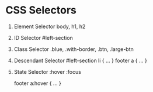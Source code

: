 # CSS Selectors

1. Element Selector
    body, h1, h2

2. ID Selector
    #left-section

3. Class Selector
    .blue, .with-border, .btn, .large-btn

4. Descendant Selector
    #left-section li { ... }
    footer a { ... }

5. State Selector
    :hover
    :focus

    footer a:hover { ... }